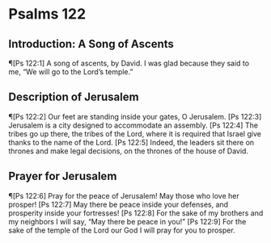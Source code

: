 # Psalms 122

## Introduction: A Song of Ascents
¶[Ps 122:1] A song of ascents, by David. I was glad because they said to me, “We will go to the Lord’s temple.”

## Description of Jerusalem
¶[Ps 122:2] Our feet are standing inside your gates, O Jerusalem.
[Ps 122:3] Jerusalem is a city designed to accommodate an assembly.
[Ps 122:4] The tribes go up there, the tribes of the Lord, where it is required that Israel give thanks to the name of the Lord.
[Ps 122:5] Indeed, the leaders sit there on thrones and make legal decisions, on the thrones of the house of David.

## Prayer for Jerusalem
¶[Ps 122:6] Pray for the peace of Jerusalem! May those who love her prosper!
[Ps 122:7] May there be peace inside your defenses, and prosperity inside your fortresses!
[Ps 122:8] For the sake of my brothers and my neighbors I will say, “May there be peace in you!”
[Ps 122:9] For the sake of the temple of the Lord our God I will pray for you to prosper.
